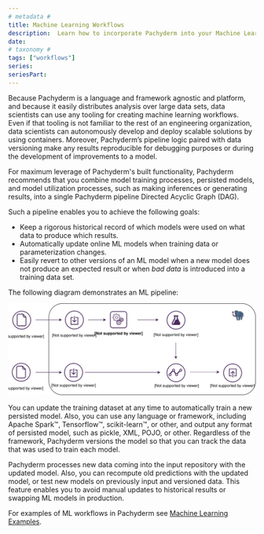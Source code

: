 ```yaml
---
# metadata # 
title: Machine Learning Workflows
description:  Learn how to incorporate Pachyderm into your Machine Learning workflows.
date: 
# taxonomy #
tags: ["workflows"]
series:
seriesPart:
---
```


Because Pachyderm is a language and framework agnostic and
platform, and because it easily distributes analysis over
large data sets, data scientists can use any tooling for
creating machine learning workflows. Even if that tooling
is not familiar to the rest of an engineering organization,
data scientists can autonomously develop and deploy scalable
solutions by using containers. Moreover, Pachyderm’s
pipeline logic paired with data versioning make any results
reproducible for debugging purposes or during the development of
improvements to a model.

For maximum leverage of Pachyderm's built functionality, Pachyderm
recommends that you combine model training processes, persisted models,
and model utilization processes, such as making inferences or
generating results, into a single Pachyderm pipeline Directed Acyclic Graph
(DAG).

Such a pipeline enables you to achieve the following goals:

- Keep a rigorous historical record of which models were used
  on what data to produce which results.
- Automatically update online ML models when training data or
  parameterization changes.
- Easily revert to other versions of an ML model when a new model
  does not produce an expected result or when *bad data* is
  introduced into a training data set.

The following diagram demonstrates an ML pipeline:

![Example of a machine learning workflow](../../assets/images/d_ml_workflow.svg)

You can update the training dataset at any time
to automatically train a new persisted model. Also, you can use
any language or framework, including Apache Spark™, Tensorflow™,
scikit-learn™, or other, and output any format of persisted model,
such as pickle, XML, POJO, or other. Regardless of the framework,
Pachyderm versions the model so that you can track the data that
was used to train each model.

Pachyderm processes new data coming into the input repository with the
updated model. Also, you can recompute old predictions with the updated model,
or test new models on previously input and versioned data. This feature
enables you to avoid manual updates to historical results or swapping
ML models in production.

For examples of ML workflows in Pachyderm see
[Machine Learning Examples](../../examples/examples.md#machine-learning).
